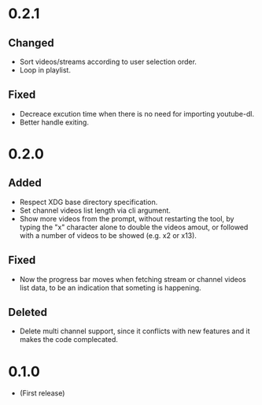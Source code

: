 # 0.2.1
## Changed
- Sort videos/streams according to user selection order.
- Loop in playlist.
## Fixed
- Decreace excution time when there is no need for importing youtube-dl.
- Better handle exiting.

# 0.2.0
## Added
- Respect XDG base directory specification.
- Set channel videos list length via cli argument.
- Show more videos from the prompt, without restarting the tool, by typing the "x" character alone to double the videos amout, or followed with a number of videos to be showed (e.g. x2 or x13).
## Fixed
- Now the progress bar moves when fetching stream or channel videos list data, to be an indication that someting is happening.
## Deleted
- Delete multi channel support, since it conflicts with new features and it makes the code complecated.

# 0.1.0
- (First release)
